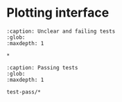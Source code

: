 # Plotting interface

```{toctree}
:caption: Unclear and failing tests
:glob:
:maxdepth: 1

*
```

```{toctree}
:caption: Passing tests
:glob:
:maxdepth: 1

test-pass/*
```
